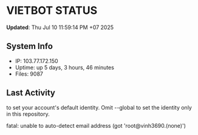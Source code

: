 # VIETBOT STATUS
**Updated**: Thu Jul 10 11:59:14 PM +07 2025

## System Info
- IP: 103.77.172.150
- Uptime: up 5 days, 3 hours, 46 minutes
- Files: 9087

## Last Activity

to set your account's default identity.
Omit --global to set the identity only in this repository.

fatal: unable to auto-detect email address (got 'root@vinh3690.(none)')
